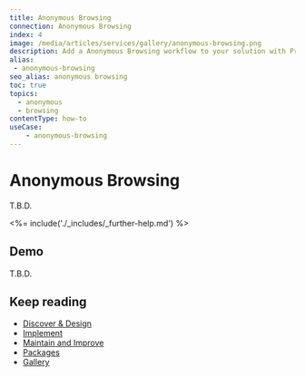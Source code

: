 ```yaml
---
title: Anonymous Browsing
connection: Anonymous Browsing
index: 4
image: /media/articles/services/gallery/anonymous-browsing.png
description: Add a Anonymous Browsing workflow to your solution with Professional Services custom extensibility.
alias:
 - anonymous-browsing
seo_alias: anonymous browsing 
toc: true
topics:
  - anonymous
  - browsing
contentType: how-to
useCase:
    - anonymous-browsing
---
```

# Anonymous Browsing

T.B.D.

<%= include('./_includes/_further-help.md') %>

## Demo

T.B.D.

## Keep reading

* [Discover & Design](/services/discover-and-design)
* [Implement](/services/implement)
* [Maintain and Improve](/services/maintain-and-improve)
* [Packages](/services/packages)
* [Gallery](/services/gallery)



